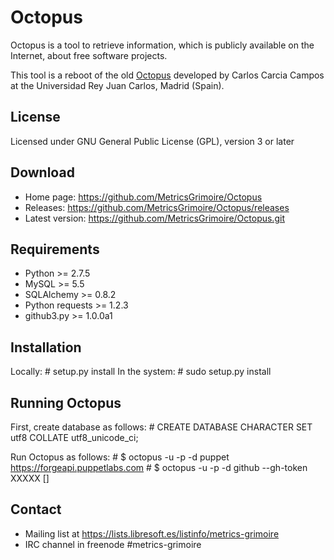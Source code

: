 # Octopus

Octopus is a tool to retrieve information, which is publicly available on the Internet,
about free software projects.

This tool is a reboot of the old [Octopus](http://git.libresoft.es/octopus/) developed
by Carlos Carcia Campos at the Universidad Rey Juan Carlos, Madrid (Spain).

## License

Licensed under GNU General Public License (GPL), version 3 or later

## Download

* Home page: https://github.com/MetricsGrimoire/Octopus
* Releases: https://github.com/MetricsGrimoire/Octopus/releases
* Latest version: https://github.com/MetricsGrimoire/Octopus.git

## Requirements

* Python >= 2.7.5
* MySQL >= 5.5
* SQLAlchemy >= 0.8.2
* Python requests >= 1.2.3
* github3.py >= 1.0.0a1

## Installation

Locally:
    # setup.py install
In the system:
    # sudo setup.py install

## Running Octopus

First, create database as follows:
    # CREATE DATABASE <databasename> CHARACTER SET utf8 COLLATE utf8_unicode_ci;

Run Octopus as follows:
    # $ octopus -u <dbuser> -p <dbpassword> -d <dbname> puppet https://forgeapi.puppetlabs.com
    # $ octopus -u <dbuser> -p <dbpassword> -d <dbname> github --gh-token XXXXX <owner> [<repository>]

## Contact

* Mailing list at https://lists.libresoft.es/listinfo/metrics-grimoire
* IRC channel in freenode #metrics-grimoire
